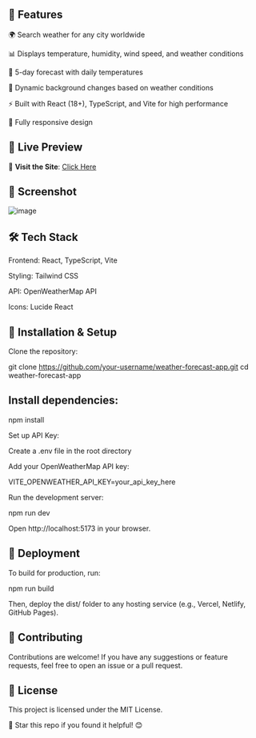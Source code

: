 

## 🚀 Features

🌍 Search weather for any city worldwide

📊 Displays temperature, humidity, wind speed, and weather conditions

📅 5-day forecast with daily temperatures

🎨 Dynamic background changes based on weather conditions

⚡ Built with React (18+), TypeScript, and Vite for high performance

📱 Fully responsive design

## 📸 Live Preview
🔗 **Visit the Site**: [Click Here](https://symphonious-capybara-13705d.netlify.app/)

## 📸 Screenshot
![image](https://github.com/user-attachments/assets/9625bcac-0cbe-4d8c-9a9e-766044a3de85)





## 🛠 Tech Stack

Frontend: React, TypeScript, Vite

Styling: Tailwind CSS

API: OpenWeatherMap API

Icons: Lucide React

## 🔧 Installation & Setup

Clone the repository:

git clone https://github.com/your-username/weather-forecast-app.git
cd weather-forecast-app

## Install dependencies:

npm install

Set up API Key:

Create a .env file in the root directory

Add your OpenWeatherMap API key:

VITE_OPENWEATHER_API_KEY=your_api_key_here

Run the development server:

npm run dev

Open http://localhost:5173 in your browser.

## 🚀 Deployment

To build for production, run:

npm run build

Then, deploy the dist/ folder to any hosting service (e.g., Vercel, Netlify, GitHub Pages).

## 🤝 Contributing

Contributions are welcome! If you have any suggestions or feature requests, feel free to open an issue or a pull request.

## 📜 License

This project is licensed under the MIT License.

🌟 Star this repo if you found it helpful! 😊
